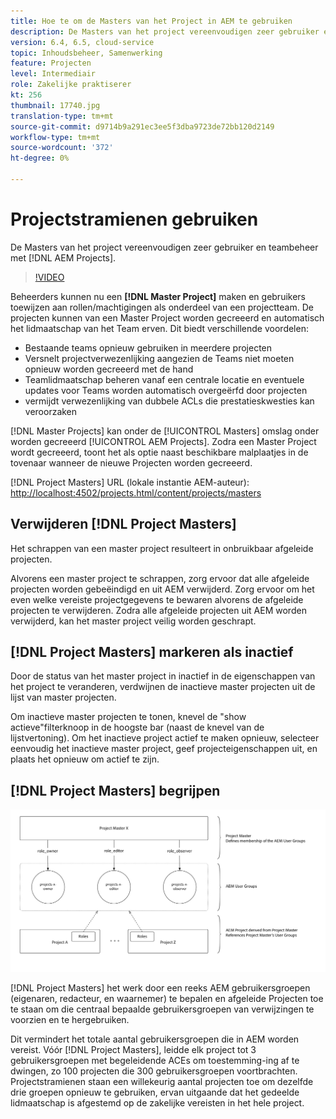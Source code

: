 ```yaml
---
title: Hoe te om de Masters van het Project in AEM te gebruiken
description: De Masters van het project vereenvoudigen zeer gebruiker en teambeheer met AEM Projecten.
version: 6.4, 6.5, cloud-service
topic: Inhoudsbeheer, Samenwerking
feature: Projecten
level: Intermediair
role: Zakelijke praktiserer
kt: 256
thumbnail: 17740.jpg
translation-type: tm+mt
source-git-commit: d9714b9a291ec3ee5f3dba9723de72bb120d2149
workflow-type: tm+mt
source-wordcount: '372'
ht-degree: 0%

---
```



# Projectstramienen gebruiken

De Masters van het project vereenvoudigen zeer gebruiker en teambeheer met [!DNL AEM Projects].

>[!VIDEO](https://video.tv.adobe.com/v/17740/?quality=12&learn=on)

Beheerders kunnen nu een **[!DNL Master Project]** maken en gebruikers toewijzen aan rollen/machtigingen als onderdeel van een projectteam. De projecten kunnen van een Master Project worden gecreeerd en automatisch het lidmaatschap van het Team erven. Dit biedt verschillende voordelen:

* Bestaande teams opnieuw gebruiken in meerdere projecten
* Versnelt projectverwezenlijking aangezien de Teams niet moeten opnieuw worden gecreeerd met de hand
* Teamlidmaatschap beheren vanaf een centrale locatie en eventuele updates voor Teams worden automatisch overgeërfd door projecten
* vermijdt verwezenlijking van dubbele ACLs die prestatieskwesties kan veroorzaken

[!DNL Master Projects] kan onder de  [!UICONTROL Masters] omslag onder worden gecreeerd  [!UICONTROL AEM Projects]. Zodra een Master Project wordt gecreeerd, toont het als optie naast beschikbare malplaatjes in de tovenaar wanneer de nieuwe Projecten worden gecreeerd.

[!DNL Project Masters] URL (lokale instantie AEM-auteur):  [http://localhost:4502/projects.html/content/projects/masters](http://localhost:4502/projects.html/content/projects/masters)

## Verwijderen [!DNL Project Masters]

Het schrappen van een master project resulteert in onbruikbaar afgeleide projecten.

Alvorens een master project te schrappen, zorg ervoor dat alle afgeleide projecten worden gebeëindigd en uit AEM verwijderd. Zorg ervoor om het even welke vereiste projectgegevens te bewaren alvorens de afgeleide projecten te verwijderen. Zodra alle afgeleide projecten uit AEM worden verwijderd, kan het master project veilig worden geschrapt.

## [!DNL Project Masters] markeren als inactief

Door de status van het master project in inactief in de eigenschappen van het project te veranderen, verdwijnen de inactieve master projecten uit de lijst van master projecten.

Om inactieve master projecten te tonen, knevel de &quot;show actieve&quot;filterknoop in de hoogste bar (naast de knevel van de lijstvertoning). Om het inactieve project actief te maken opnieuw, selecteer eenvoudig het inactieve master project, geef projecteigenschappen uit, en plaats het opnieuw om actief te zijn.

## [!DNL Project Masters] begrijpen

![Technische weergave van projectmeesters](assets/use-project-masters/project-masters-architecture.png)

[!DNL Project Masters] het werk door een reeks AEM gebruikersgroepen (eigenaren, redacteur, en waarnemer) te bepalen en afgeleide Projecten toe te staan om die centraal bepaalde gebruikersgroepen van verwijzingen te voorzien en te hergebruiken.

Dit vermindert het totale aantal gebruikersgroepen die in AEM worden vereist. Vóór [!DNL Project Masters], leidde elk project tot 3 gebruikersgroepen met begeleidende ACEs om toestemming-ing af te dwingen, zo 100 projecten die 300 gebruikersgroepen voortbrachten. Projectstramienen staan een willekeurig aantal projecten toe om dezelfde drie groepen opnieuw te gebruiken, ervan uitgaande dat het gedeelde lidmaatschap is afgestemd op de zakelijke vereisten in het hele project.

